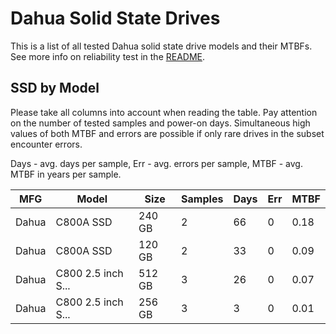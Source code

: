 Dahua Solid State Drives
========================

This is a list of all tested Dahua solid state drive models and their MTBFs. See
more info on reliability test in the [README](https://github.com/linuxhw/SMART).

SSD by Model
------------

Please take all columns into account when reading the table. Pay attention on the
number of tested samples and power-on days. Simultaneous high values of both MTBF
and errors are possible if only rare drives in the subset encounter errors.

Days - avg. days per sample,
Err  - avg. errors per sample,
MTBF - avg. MTBF in years per sample.

| MFG       | Model              | Size   | Samples | Days  | Err   | MTBF |
|-----------|--------------------|--------|---------|-------|-------|------|
| Dahua     | C800A SSD          | 240 GB | 2       | 66    | 0     | 0.18   |
| Dahua     | C800A SSD          | 120 GB | 2       | 33    | 0     | 0.09   |
| Dahua     | C800 2.5 inch S... | 512 GB | 3       | 26    | 0     | 0.07   |
| Dahua     | C800 2.5 inch S... | 256 GB | 3       | 3     | 0     | 0.01   |
